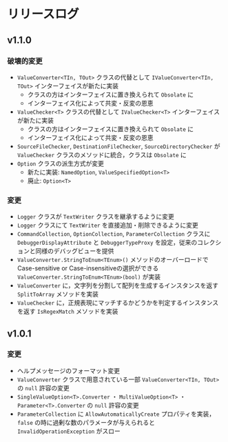 # リリースログ

## v1.1.0

### 破壊的変更

- `ValueConverter<TIn, TOut>` クラスの代替として `IValueConverter<TIn, TOut>` インターフェイスが新たに実装
  - クラスの方はインターフェイスに置き換えられて `Obsolate` に
  - インターフェイス化によって共変・反変の恩恵
- `ValueChecker<T>` クラスの代替として `IValueChecker<T>` インターフェイスが新たに実装
  - クラスの方はインターフェイスに置き換えられて `Obsolate` に
  - インターフェイス化によって共変・反変の恩恵
- `SourceFileChecker`, `DestinationFileChecker`, `SourceDirectoryChecker` が `ValueChecker` クラスのメソッドに統合，クラスは `Obsolate` に
- `Option` クラスの派生方式が変更
  - 新たに実装: `NamedOption`, `ValueSpecifiedOption<T>`
  - 廃止: `Option<T>`

### 変更

- `Logger` クラスが `TextWriter` クラスを継承するように変更
- `Logger` クラスにて `TextWriter` を直接追加・削除できるように変更
- `CommandCollection`, `OptionCollection`, `ParameterCollection` クラスに `DebuggerDisplayAttribute` と `DebuggerTypeProxy` を設定，従来のコレクションと同様のデバッグビューを提供
- `ValueConverter.StringToEnum<TEnum>()` メソッドのオーバーロードでCase-sensitive or Case-insensitiveの選択ができる`ValueConverter.StringToEnum<TEnum>(bool)` が実装
- `ValueConverter` に，文字列を分割して配列を生成するインスタンスを返す `SplitToArray` メソッドを実装
- `ValueChecker` に，正規表現にマッチするかどうかを判定するインスタンスを返す `IsRegexMatch` メソッドを実装

## v1.0.1

### 変更

- ヘルプメッセージのフォーマット変更
- `ValueConverter` クラスで用意されている一部 `ValueConverter<TIn, TOut>` の `null` 許容の変更
- `SingleValueOption<T>.Converter` ・ `MultiValueOption<T>` ・ `Parameter<T>.Converter` の `null` 許容の変更
- `ParameterCollection` に `AllowAutomaticallyCreate` プロパティを実装， `false` の時に過剰な数のパラメータが与えられると `InvalidOperationException` がスロー
